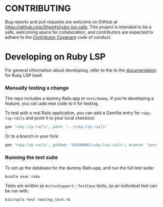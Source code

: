# CONTRIBUTING

Bug reports and pull requests are welcome on GitHub at https://github.com/Shopify/ruby-lsp-rails. This project is
intended to be a safe, welcoming space for collaboration, and contributors are expected to adhere to the
[Contributor Covenant](https://github.com/Shopify/ruby-lsp-rails/blob/main/CODE_OF_CONDUCT.md) code of conduct.

# Developing on Ruby LSP

For general information about developing, refer to the to the [documentation](https://github.com/Shopify/ruby-lsp/blob/main/CONTRIBUTING.md#debugging-with-vs-code) for Ruby LSP itself.

### Manually testing a change

The repo includes a dummy Rails app in `test/dummy`. If you're developing a feature, you can add new code to it for testing.

To test with a real Rails application, you can add a Gemfile entry for `ruby-lsp-rails` and point it to your local checkout:

```ruby
gem "ruby-lsp-rails", path: "../ruby-lsp-rails"
```

Or to a branch in your fork:

```ruby
gem "ruby-lsp-rails", github: "USERNAME/ruby-lsp-rails", branch: "your_branch"
```

### Running the test suite

To set up the database for the dummy Rails app, and run the full test suite:

```shell
bundle exec rake
```

Tests are written as `ActiveSupport::TestCase` tests, so an individual test can be run with:

```shell
bin/rails test test/my_test.rb
```
